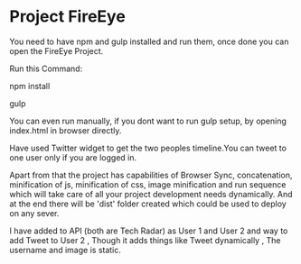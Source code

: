 # Project FireEye
You need to have npm and gulp installed and run them, once done you can open the FireEye Project.

Run this Command:

npm install

gulp

You can even run manually, if you dont want to run gulp setup, by opening index.html in browser directly.

Have used Twitter widget to get the two peoples timeline.You can tweet to one user only if you are logged in.

Apart from that the project has capabilities of Browser Sync, concatenation, minification of js, minification of css, image minification and run sequence which will take care of all your project development needs dynamically.
And at the end there will be 'dist' folder created which could be used to deploy on any sever.

I have added to API (both are Tech Radar) as User 1 and User 2 and way to add Tweet to User 2 , Though it adds things like Tweet dynamically , The username and image is static.

